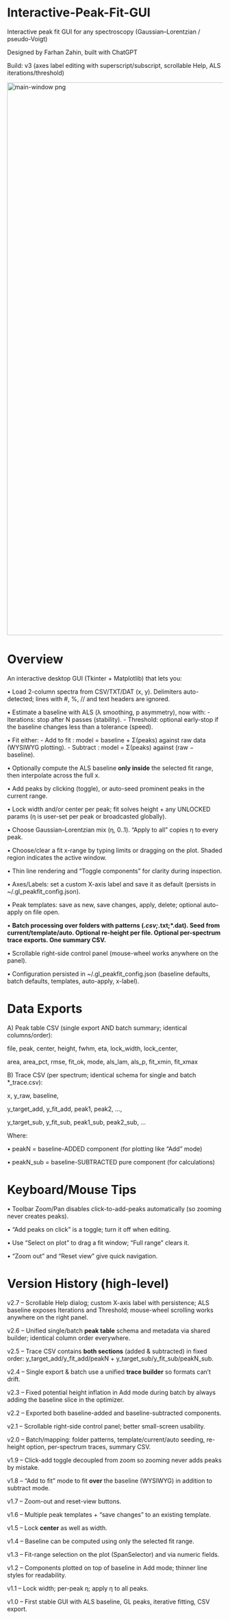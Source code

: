 # Interactive-Peak-Fit-GUI
Interactive peak fit GUI for any spectroscopy (Gaussian–Lorentzian / pseudo-Voigt)

Designed by Farhan Zahin, 
built with ChatGPT

Build: v3 (axes label editing with superscript/subscript, scrollable Help, ALS iterations/threshold)

<img width="1987" height="1289" alt="main-window png" src="https://github.com/user-attachments/assets/9c0b832c-3355-49e7-9bee-01be2abbad60" />

Overview
========
An interactive desktop GUI (Tkinter + Matplotlib) that lets you:

• Load 2-column spectra from CSV/TXT/DAT (x, y). Delimiters auto-detected; lines with #, %, // and text headers are ignored.

• Estimate a baseline with ALS (λ smoothing, p asymmetry), now with:
    - Iterations: stop after N passes (stability).
    - Threshold: optional early-stop if the baseline changes less than a tolerance (speed).

• Fit either:
    - Add to fit  : model = baseline + Σ(peaks) against raw data (WYSIWYG plotting).
    - Subtract    : model = Σ(peaks) against (raw − baseline).

• Optionally compute the ALS baseline **only inside** the selected fit range, then interpolate across the full x.

• Add peaks by clicking (toggle), or auto-seed prominent peaks in the current range.

• Lock width and/or center per peak; fit solves height + any UNLOCKED params (η is user-set per peak or broadcasted globally).

• Choose Gaussian–Lorentzian mix (η, 0..1). “Apply to all” copies η to every peak.

• Choose/clear a fit x-range by typing limits or dragging on the plot. Shaded region indicates the active window.

• Thin line rendering and “Toggle components” for clarity during inspection.

• Axes/Labels: set a custom X-axis label and save it as default (persists in ~/.gl_peakfit_config.json).

• Peak templates: save as new, save changes, apply, delete; optional auto-apply on file open.

• **Batch processing over folders with patterns (*.csv;*.txt;*.dat). Seed from current/template/auto. Optional re-height per file. Optional per-spectrum trace exports. One summary CSV.**

• Scrollable right-side control panel (mouse-wheel works anywhere on the panel).

• Configuration persisted in ~/.gl_peakfit_config.json (baseline defaults, batch defaults, templates, auto-apply, x-label).

Data Exports
============
A) Peak table CSV (single export AND batch summary; identical columns/order):

  file, peak, center, height, fwhm, eta, lock_width, lock_center,

  area, area_pct, rmse, fit_ok, mode, als_lam, als_p, fit_xmin, fit_xmax

B) Trace CSV (per spectrum; identical schema for single and batch *_trace.csv):

  x, y_raw, baseline,

  y_target_add, y_fit_add, peak1, peak2, …,

  y_target_sub, y_fit_sub, peak1_sub, peak2_sub, …

Where:

  • peakN     = baseline-ADDED component (for plotting like “Add” mode)

  • peakN_sub = baseline-SUBTRACTED pure component (for calculations)

Keyboard/Mouse Tips
===================

• Toolbar Zoom/Pan disables click-to-add-peaks automatically (so zooming never creates peaks).

• “Add peaks on click” is a toggle; turn it off when editing.

• Use “Select on plot” to drag a fit window; “Full range” clears it.

• “Zoom out” and “Reset view” give quick navigation.

Version History (high-level)
============================

v2.7  – Scrollable Help dialog; custom X-axis label with persistence; ALS baseline exposes Iterations and Threshold; mouse-wheel scrolling works anywhere on the right panel.

v2.6  – Unified single/batch **peak table** schema and metadata via shared builder; identical column order everywhere.

v2.5  – Trace CSV contains **both sections** (added & subtracted) in fixed order: y_target_add/y_fit_add/peakN + y_target_sub/y_fit_sub/peakN_sub.

v2.4  – Single export & batch use a unified **trace builder** so formats can’t drift.

v2.3  – Fixed potential height inflation in Add mode during batch by always adding the baseline slice in the optimizer.

v2.2  – Exported both baseline-added and baseline-subtracted components.

v2.1  – Scrollable right-side control panel; better small-screen usability.

v2.0  – Batch/mapping: folder patterns, template/current/auto seeding, re-height option, per-spectrum traces, summary CSV.

v1.9  – Click-add toggle decoupled from zoom so zooming never adds peaks by mistake.

v1.8  – “Add to fit” mode to fit **over** the baseline (WYSIWYG) in addition to subtract mode.

v1.7  – Zoom-out and reset-view buttons.

v1.6  – Multiple peak templates + “save changes” to an existing template.

v1.5  – Lock **center** as well as width.

v1.4  – Baseline can be computed using only the selected fit range.

v1.3  – Fit-range selection on the plot (SpanSelector) and via numeric fields.

v1.2  – Components plotted on top of baseline in Add mode; thinner line styles for readability.

v1.1  – Lock width; per-peak η; apply η to all peaks.

v1.0  – First stable GUI with ALS baseline, GL peaks, iterative fitting, CSV export.
